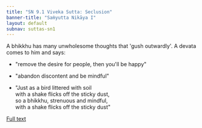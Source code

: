 ```yaml
---
title: "SN 9.1 Viveka Sutta: Seclusion"
banner-title: "Saṁyutta Nikāya I" 
layout: default 
subnav: suttas-sn1
---
```


A bhikkhu has many unwholesome thoughts that 'gush outwardly'. A devata comes to him and says:

- "remove the desire for people, then you'll be happy"

- "abandon discontent and be mindful"  

- "Just as a  bird littered with soil  
with a shake flicks off the sticky dust,  
so a bhikkhu, strenuous and mindful,  
with a shake flicks off the sticky dust"


[Full text](https://www.dhammatalks.org/suttas/SN/SN9_1.html)
